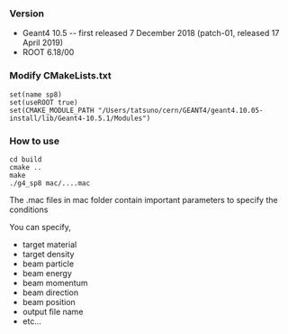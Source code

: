 ### Version

- Geant4 10.5
-- first released 7 December 2018 (patch-01, released 17 April 2019)
- ROOT 6.18/00


### Modify CMakeLists.txt
```
set(name sp8)
set(useROOT true)
set(CMAKE_MODULE_PATH "/Users/tatsuno/cern/GEANT4/geant4.10.05-install/lib/Geant4-10.5.1/Modules")
```
### How to use
```
cd build
cmake ..
make
./g4_sp8 mac/....mac
```
The .mac files in mac folder contain important parameters to specify the conditions

You can specify,
- target material
- target density
- beam particle
- beam energy
- beam momentum
- beam direction
- beam position
- output file name
- etc...
